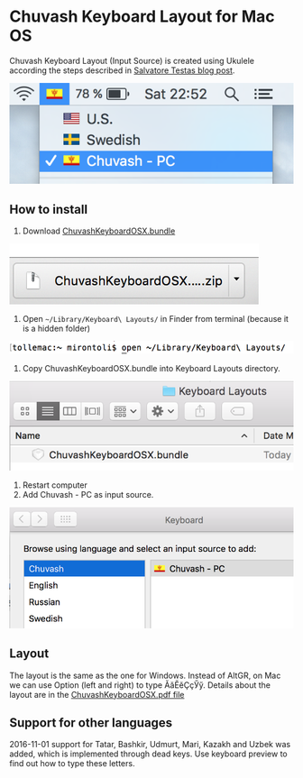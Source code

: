 # Chuvash Keyboard Layout for Mac OS
Chuvash Keyboard Layout (Input Source) is created using Ukulele according the steps described in [Salvatore Testas blog post](https://saltesta.com/hack/customizing-mac-input-source-icon/).


![Choosing Chuvash Input source](screenshots/cv-kbd-mac-000.png?raw=true)

## How to install
1. Download [ChuvashKeyboardOSX.bundle](ChuvashKeyboardOSX.bundle?raw=true)

  ![Download](screenshots/cv-kbd-mac-001.png?raw=true)

1. Open `~/Library/Keyboard\ Layouts/` in Finder from terminal (because it is a hidden folder)

  ![Open](screenshots/cv-kbd-mac-003.png?raw=true)

1. Copy ChuvashKeyboardOSX.bundle into Keyboard Layouts directory.

  ![Copy](screenshots/cv-kbd-mac-004.png?raw=true)

1. Restart computer
1. Add Chuvash - PC as input source. 

  ![Add input source](screenshots/cv-kbd-mac-005.png?raw=true)


## Layout

The layout is the same as the one for Windows. Instead of AltGR, on Mac we can use Option (left and right) to type ӐӑӖӗҪҫӲӳ. Details about the layout are in the [ChuvashKeyboardOSX.pdf file](ChuvashKeyboardOSX.pdf)

## Support for other languages
2016-11-01 support for Tatar, Bashkir, Udmurt, Mari, Kazakh and Uzbek was added, which is implemented through dead keys. Use keyboard preview to find out how to type these letters.